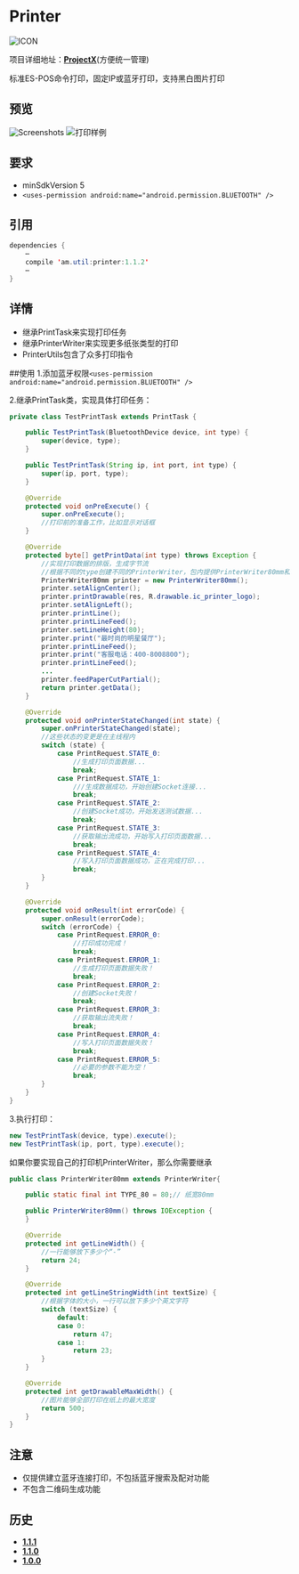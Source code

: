 # Printer
![ICON](https://github.com/AlexMofer/ProjectX/blob/master/printer/icon.png)

项目详细地址：[**ProjectX**](https://github.com/AlexMofer/ProjectX/tree/master/printer)(方便统一管理)

标准ES-POS命令打印，固定IP或蓝牙打印，支持黑白图片打印
## 预览
![Screenshots](https://github.com/AlexMofer/ProjectX/blob/master/printer/screenshot.png)
![打印样例](https://github.com/AlexMofer/ProjectX/blob/master/printer/printer_example.jpg)
## 要求
- minSdkVersion 5
- ```<uses-permission android:name="android.permission.BLUETOOTH" />```

## 引用
```java
dependencies {
    ⋯
    compile 'am.util:printer:1.1.2'
    ⋯
}
```
## 详情
- 继承PrintTask来实现打印任务
- 继承PrinterWriter来实现更多纸张类型的打印
- PrinterUtils包含了众多打印指令

##使用
1.添加蓝牙权限```<uses-permission android:name="android.permission.BLUETOOTH" />```

2.继承PrintTask类，实现具体打印任务：
```java
private class TestPrintTask extends PrintTask {

    public TestPrintTask(BluetoothDevice device, int type) {
        super(device, type);
    }

    public TestPrintTask(String ip, int port, int type) {
        super(ip, port, type);
    }

    @Override
    protected void onPreExecute() {
        super.onPreExecute();
        //打印前的准备工作，比如显示对话框
    }

    @Override
    protected byte[] getPrintData(int type) throws Exception {
        //实现打印数据的排版，生成字节流
        //根据不同的type创建不同的PrinterWriter，包内提供PrinterWriter80mm和PrinterWriter58mm，对应的是80mm小票打印机及58mm小票打印机。也可以自己创建PrinterWriter
        PrinterWriter80mm printer = new PrinterWriter80mm();
        printer.setAlignCenter();
        printer.printDrawable(res, R.drawable.ic_printer_logo);
        printer.setAlignLeft();
        printer.printLine();
        printer.printLineFeed();
        printer.setLineHeight(80);
        printer.print("最时尚的明星餐厅");
        printer.printLineFeed();
        printer.print("客服电话：400-8008800");
        printer.printLineFeed();
        ...
        printer.feedPaperCutPartial();
        return printer.getData();
    }

    @Override
    protected void onPrinterStateChanged(int state) {
        super.onPrinterStateChanged(state);
        //这些状态的变更是在主线程内
        switch (state) {
            case PrintRequest.STATE_0:
                //生成打印页面数据...
                break;
            case PrintRequest.STATE_1:
                ///生成数据成功，开始创建Socket连接...
                break;
            case PrintRequest.STATE_2:
                //创建Socket成功，开始发送测试数据...
                break;
            case PrintRequest.STATE_3:
                //获取输出流成功，开始写入打印页面数据...
                break;
            case PrintRequest.STATE_4:
                //写入打印页面数据成功，正在完成打印...
                break;
        }
    }

    @Override
    protected void onResult(int errorCode) {
        super.onResult(errorCode);
        switch (errorCode) {
            case PrintRequest.ERROR_0:
                //打印成功完成！
                break;
            case PrintRequest.ERROR_1:
                //生成打印页面数据失败！
                break;
            case PrintRequest.ERROR_2:
                //创建Socket失败！
                break;
            case PrintRequest.ERROR_3:
                //获取输出流失败！
                break;
            case PrintRequest.ERROR_4:
                //写入打印页面数据失败！
                break;
            case PrintRequest.ERROR_5:
                //必要的参数不能为空！
                break;
        }
    }
}
```

3.执行打印：
```java
new TestPrintTask(device, type).execute();
new TestPrintTask(ip, port, type).execute();
```

如果你要实现自己的打印机PrinterWriter，那么你需要继承
```java
public class PrinterWriter80mm extends PrinterWriter{

    public static final int TYPE_80 = 80;// 纸宽80mm

    public PrinterWriter80mm() throws IOException {
    }

    @Override
    protected int getLineWidth() {
        //一行能够放下多少个“-”
        return 24;
    }

    @Override
    protected int getLineStringWidth(int textSize) {
        //根据字体的大小，一行可以放下多少个英文字符
        switch (textSize) {
            default:
            case 0:
                return 47;
            case 1:
                return 23;
        }
    }

    @Override
    protected int getDrawableMaxWidth() {
        //图片能够全部打印在纸上的最大宽度
        return 500;
    }
}
```

## 注意
- 仅提供建立蓝牙连接打印，不包括蓝牙搜索及配对功能
- 不包含二维码生成功能

## 历史
- [**1.1.1**](https://bintray.com/alexmofer/maven/Printer/1.1.1)
- [**1.1.0**](https://bintray.com/alexmofer/maven/Printer/1.1.0)
- [**1.0.0**](https://bintray.com/alexmofer/maven/Printer/1.0.0)
